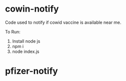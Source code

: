 # cowin-notify
Code used to notify if cowid vaccine is available near me.

To Run:
1. Install node js
2. npm i
3. node index.js
# pfizer-notify